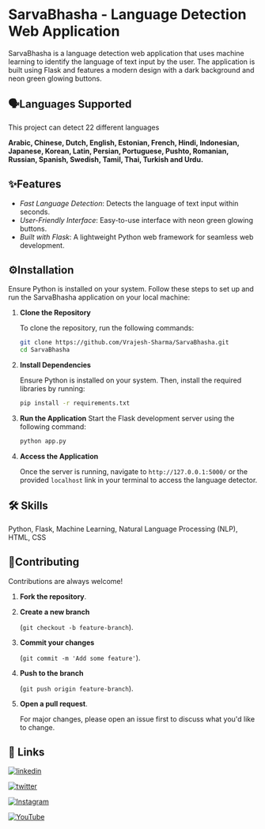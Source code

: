# SarvaBhasha - Language Detection Web Application

SarvaBhasha is a language detection web application that uses machine learning to identify the language of text input by the user. The application is built using Flask and features a modern design with a dark background and neon green glowing buttons.


## 🗣️Languages Supported
This project can detect 22 different languages

**Arabic, Chinese, Dutch, English, Estonian, French, Hindi, Indonesian, Japanese, Korean, Latin, Persian, Portuguese, Pushto, Romanian, Russian, Spanish, Swedish, Tamil, Thai, Turkish and Urdu.**

## ✨Features

- *Fast Language Detection*: Detects the language of text input within seconds.
- *User-Friendly Interface*: Easy-to-use interface with neon green glowing buttons.
- *Built with Flask*: A lightweight Python web framework for seamless web development.

## ⚙Installation

Ensure Python is installed on your system. 
Follow these steps to set up and run the SarvaBhasha application on your local machine:
1. **Clone the Repository**
   
   To clone the repository, run the following commands:
   ```bash
   git clone https://github.com/Vrajesh-Sharma/SarvaBhasha.git
   cd SarvaBhasha
   ```
2. **Install Dependencies**
   
    Ensure Python is installed on your system. Then, install the required libraries by running:
    ```bash
    pip install -r requirements.txt
    ```
   
3. **Run the Application**
    Start the Flask development server using the following command:
    ```bash
    python app.py
    ```
    
4. **Access the Application**
   
    Once the server is running, navigate to `http://127.0.0.1:5000/` or the provided `localhost` link in your terminal to access the language detector.
  
## 🛠 Skills
Python, Flask, Machine Learning, Natural Language Processing (NLP), HTML, CSS

## 🤝Contributing
  Contributions are always welcome!
  1. **Fork the repository**.
  
  2. **Create a new branch** 
  
     (`git checkout -b feature-branch`).
  
  3. **Commit your changes** 
  
     (`git commit -m 'Add some feature'`).
  
  4. **Push to the branch** 
  
     (`git push origin feature-branch`).
  
  5. **Open a pull request**.
  
     For major changes, please open an issue first to discuss what you'd like to change.

## 🔗 Links
[![linkedin](https://img.shields.io/badge/Vrajesh_Sharma-0A66C2?style=for-the-badge&logo=linkedin&logoColor=white)](https://www.linkedin.com/in/vrajesharma-7-dsa/)

[![twitter](https://img.shields.io/badge/Vrajesh_Sharma-1DA1F2?style=for-the-badge&logo=X&logoColor=white)](https://x.com/vrajesharma)

[![Instagram](https://img.shields.io/badge/its_vrajesh_sharma-C13584?style=for-the-badge&logo=instagram&logoColor=white)](https://www.instagram.com/its_vrajesh_sharma?igsh=a2djbnNiY2p5a2dw)

[![YouTube](https://img.shields.io/badge/Data_Nebula-ff0000?style=for-the-badge&logo=Youtube&logoColor=white)](https://www.youtube.com/@Data-Nebula)
